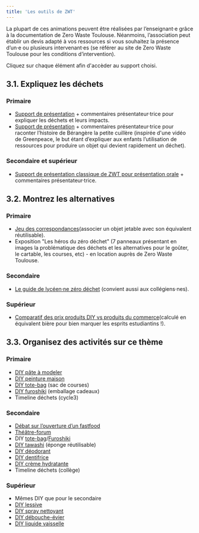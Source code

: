 ```yaml
---
title: 'Les outils de ZWT'
---
```


La plupart de ces animations peuvent être réalisées par l’enseignant·e grâce à la documentation de Zero Waste Toulouse. Néanmoins, l’association peut établir un devis adapté à vos ressources si vous souhaitez la présence d’un·e ou plusieurs intervenant·es (se référer au site de Zero Waste Toulouse pour les conditions d’intervention).

Cliquez sur chaque élément afin d'accèder au support choisi. 

## 3.1. Expliquez les déchets

### Primaire
* [Support de présentation](https://zerowastetoulouse.org/wiki/kit-pedagogique/les-outils-de-zwt/presentation-ecole-primaire) + commentaires présentateur·trice pour expliquer les déchets et leurs impacts. 
* [Support de présentation](https://zerowastetoulouse.org/wiki/kit-pedagogique/les-outils-de-zwt/la-vie-de-berangere-la-petite-cuillere-en-plastique-texte) + commentaires présentateur·trice pour raconter l’histoire de Bérangère la petite cuillère (inspirée d'une vidéo de Greenpeace, le but étant d’expliquer aux enfants l’utilisation de ressources pour produire un objet qui devient rapidement un déchet). 

### Secondaire et supérieur
* [Support de présentation classique de ZWT pour présentation orale](https://zerowastetoulouse.org/wiki/kit-pedagogique/les-outils-de-zwt/presentation-adolescents-et-adultes) + commentaires présentateur·trice. 

## 3.2. Montrez les alternatives

### Primaire
* [Jeu des correspondances](https://zerowastetoulouse.org/wiki/kit-pedagogique/les-outils-de-zwt/jeu-de-correspondances-objet-jetables-reutilisables)(associer un objet jetable avec son équivalent réutilisable). 
* Exposition "Les héros du zéro déchet" (7 panneaux présentant en images la problématique des déchets et les alternatives pour le goûter, le cartable, les courses, etc) - en location auprès de Zero Waste Toulouse.

### Secondaire 
* [Le guide de lycéen·ne zéro déchet](https://zerowastetoulouse.org/wiki/kit-pedagogique/les-outils-de-zwt/guide-ultime-du-lyceen-ne-s-consciencieux) (convient aussi aux collégiens·nes).

### Supérieur
* [Comparatif des prix produits DIY vs produits du commerce](https://zerowastetoulouse.org/wiki/kit-pedagogique/les-outils-de-zwt/comparatif-produits-diy-vs-produits-du-commerce)(calculé en équivalent bière pour bien marquer les esprits estudiantins !).

## 3.3. Organisez des activités sur ce thème

### Primaire
* [DIY pâte à modeler](https://zerowastetoulouse.org/wiki/ateliers-do-it-yourself/pate-a-modeler) 
* [DIY peinture maison](https://zerowastetoulouse.org/wiki/ateliers-do-it-yourself/peinture-maison)
* [DIY tote-bag](https://zerowastetoulouse.org/wiki/ateliers-do-it-yourself/totebag) (sac de courses)
* [DIY furoshiki](https://zerowastetoulouse.org/wiki/ateliers-do-it-yourself/furoshiki) (emballage cadeaux)
* Timeline déchets (cycle3)

### Secondaire
* [Débat sur l’ouverture d’un fastfood](https://zerowastetoulouse.org/wiki/kit-pedagogique/les-outils-de-zwt/theatre-college-ouverture-dun-fast-food)
* [Théâtre-forum](https://zerowastetoulouse.org/wiki/kit-pedagogique/les-outils-de-zwt/theatre-forum)
* DIY [tote-bag](https://zerowastetoulouse.org/wiki/ateliers-do-it-yourself/totebag)/[Furoshiki](https://zerowastetoulouse.org/wiki/ateliers-do-it-yourself/furoshiki)
* [DIY tawashi](https://zerowastetoulouse.org/wiki/ateliers-do-it-yourself/tawashi) (éponge réutilisable)
* [DIY déodorant](https://zerowastetoulouse.org/wiki/ateliers-do-it-yourself/atelier-cosmetiques-fabrication-de-deodorant-dentifrice-et-creme-hydratante)
* [DIY dentifrice](https://zerowastetoulouse.org/wiki/ateliers-do-it-yourself/dentifrice)
* [DIY crème hydratante](https://zerowastetoulouse.org/wiki/ateliers-do-it-yourself/creme-hydratante)
* Timeline déchets (collège)

### Supérieur
* Mêmes DIY que pour le secondaire
* [DIY lessive](https://zerowastetoulouse.org/wiki/ateliers-do-it-yourself/lessive)
* [DIY spray nettoyant](https://zerowastetoulouse.org/wiki/ateliers-do-it-yourself/spray-nettoyant)
* [DIY débouche-évier](https://zerowastetoulouse.org/wiki/ateliers-do-it-yourself/debouche-evier)
* [DIY liquide vaisselle](https://zerowastetoulouse.org/wiki/ateliers-do-it-yourself/liquide-vaisselle)

